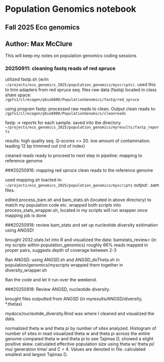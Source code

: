 # Population Genomics notebook

## Fall 2025 Eco genomics

## Author: Max McClure

This will keep my notes on population genomics coding sessions

### 20250911: cleaning fastq reads of red spruce

utilized fastp.sh (w/in `~/projects/eco_genomics_2025/population_genomics/myscripts)`. used this to trim adapters from red spruce seq. files raw data (fastq) located in class share space: `/gpfs1/cl/ecogen/pbio6800/PopulationGenomics/fastq/red_spruce`

using program fastp: processed raw reads to clean. Output clean reads to: `/gpfs1/cl/ecogen/pbio6800/PopulationGenomics/cleanreads`

fastp -\> reports for each sample. saved into the directory. `~/projects/eco_genomics_2025/population_genomics/myresults/fastp_reports`

results: high quality seq. Q-scores >> 20. low amount of contamination. leading 12 bp trimmed out (rid of index)

cleaned reads ready to proceed to next step in pipeline: mapping to reference genome

###20250916: mapping red spruce clean reads to the reference genome 

used mapping.sh loacted in: `~/projects/eco_genomics_2025/population_genomics/myscripts`
output: .sam files.

edited process_bam.sh and bam_stats.sh (located in above directory) to match my population code etc. 
wrapped both scripts into process_stats_wrapper.sh, located in my scripts
will run wrapper once mapping job is done

###20250918: review bam_stats and set up nucleotide diversity esitimation using ANGSD! 

brought 2032.stats.txt into R and visualized the data: bamstats_review.r (in my scripts within population_genomics)
roughly 66% reads mapped in proper pairs, suggests depth of coverage between 2-3

Ran ANGSD: using ANGSD.sh and ANGSD_doTheta.sh in population/genomics/myscripts
wrapped them together in diversity_wrapper.sh

Ran the code and let it run over the weekend. 

###20250918: Review ANGSD, nucleotide diversity.

brought files outputted from ANGSD (in myresults/ANGSD/diversity, *.thetas)

mydocs/nucleotide_diversity.Rmd was where I cleaned and visualized the data.

normalized theta w and theta pi by number of sites analyzed. Histogram of number of sites in read
visualized theta w and theta pi across the entire genome
compared theta w and theta pi to see Tajimas D, showed a slight positive skew. 
calculated effective population size using theta w/ theta pi/ mu/ generation time/ and C = 4. 
Values are denoted in file. 
calculated smallest and largest Tajimas D. 


